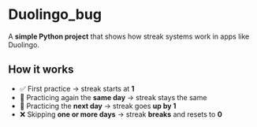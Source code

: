 # Duolingo_bug

A **simple Python project** that shows how streak systems work in apps like Duolingo.

## How it works

- ✅ First practice → streak starts at **1**
- 🔁 Practicing again the **same day** → streak stays the same
- 📅 Practicing the **next day** → streak goes **up by 1**
- ❌ Skipping **one or more days** → streak **breaks** and resets to **0**

